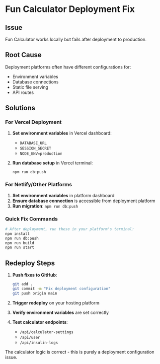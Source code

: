 # Fun Calculator Deployment Fix

## Issue
Fun Calculator works locally but fails after deployment to production.

## Root Cause
Deployment platforms often have different configurations for:
- Environment variables
- Database connections
- Static file serving
- API routes

## Solutions

### For Vercel Deployment
1. **Set environment variables** in Vercel dashboard:
   - `DATABASE_URL`
   - `SESSION_SECRET` 
   - `NODE_ENV=production`

2. **Run database setup** in Vercel terminal:
   ```bash
   npm run db:push
   ```

### For Netlify/Other Platforms
1. **Set environment variables** in platform dashboard
2. **Ensure database connection** is accessible from deployment platform
3. **Run migration**: `npm run db:push`

### Quick Fix Commands
```bash
# After deployment, run these in your platform's terminal:
npm install
npm run db:push
npm run build
npm run start
```

## Redeploy Steps
1. **Push fixes to GitHub**:
   ```bash
   git add .
   git commit -m "Fix deployment configuration"
   git push origin main
   ```

2. **Trigger redeploy** on your hosting platform

3. **Verify environment variables** are set correctly

4. **Test calculator endpoints**:
   - `/api/calculator-settings`
   - `/api/user`
   - `/api/insulin-logs`

The calculator logic is correct - this is purely a deployment configuration issue.